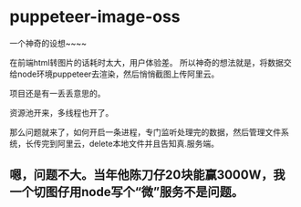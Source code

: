 # puppeteer-image-oss
一个神奇的设想~~~~

在前端html转图片的话耗时太大，用户体验差。
所以神奇的想法就是，将数据交给node环境puppeteer去渲染，然后悄悄截图上传阿里云。


项目还是有一丢丢意思的。

资源池开来，多线程也开了。

那么问题就来了，如何开启一条进程，专门监听处理完的数据，然后管理文件系统，长传完到阿里云，delete本地文件并且告知真.服务端。

## 嗯，问题不大。当年他陈刀仔20块能赢3000W，我一个切图仔用node写个“微”服务不是问题。
